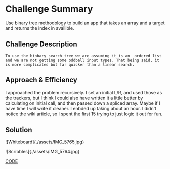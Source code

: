 # Challenge Summary
<!-- Short summary or background information -->

Use binary tree methodology to build an app that takes an array and a target and returns the index in availible.

## Challenge Description
<!-- Description of the challenge -->
    To use the binbary search tree we are assuming it is an  ordered list and we are not getting some oddball input types. That being said, it is more complicated but far quicker than a linear search. 
## Approach & Efficiency
<!-- What approach did you take? Why? What is the Big O space/time for this approach? -->

I approached the problem recursively. I set an initial L/R, and used those as the trackers, but I think I could also have written it a little better by calculating on initial call, and then passed down a spliced array. Maybe if I have time I will write it cleaner. I enbded up taking about an hour. I didn't notice the wiki article, so I spent the first 15 trying to just logic it out  for fun.

## Solution
<!-- Embedded whiteboard image -->

![Whiteboard]{./assets/IMG_5765.jpg}

![Scribbles]{./assets/IMG_5764.jpg}


[CODE](https://github.com/TrunkOfUkuleles/data-structures-and-algorithms/blob/array-binary-search/javascript/code-challenges/arrayBinarySearch/array-binary-search.js)